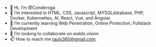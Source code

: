 - 👋 Hi, I’m @Conderoga
- 👀 I’m interested in HTML, CSS, Javascript, MYSQLdatabase, PHP, Docker, Kubernettes, AI, React, Vue, and Angular.
- 🌱 I’m currently learning Web Penetration, Online Protection, Fullstack Development
- 💞️ I’m looking to collaborate on waldo.vision
- 📫 How to reach me raulx360@gmail.com.
